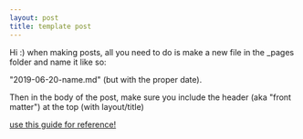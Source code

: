 ```yaml
---
layout: post
title: template post
---
```


Hi :) when making posts, all you need to do is make a new file in the _pages folder and name it like so:

"2019-06-20-name.md" (but with the proper date). 


Then in the body of the post, make sure you include the header (aka "front matter") at the top (with layout/title)


[use this guide for reference!](https://jekyllrb.com/docs/posts/) 
